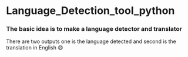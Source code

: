 # Language_Detection_tool_python

### The basic idea is to make a language detector and translator 

There are two outputs one is the language detected and second is the translation in English :smile:
